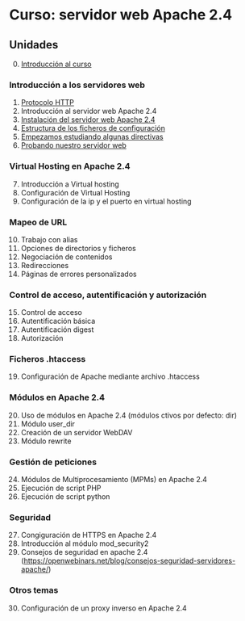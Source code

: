 # Curso: servidor web Apache 2.4

## Unidades

0. [Introducción al curso](curso/u0)

### Introducción a los servidores web

1. [Protocolo HTTP](curso/u1) 
2. Introducción al servidor web Apache 2.4
3. [Instalación del servidor web Apache 2.4](curso/u3)
4. [Estructura de los ficheros de configuración](curso/u4)
5. [Empezamos estudiando algunas directivas](curso/u5)
6. [Probando nuestro servidor web](curso/u6)

### Virtual Hosting en Apache 2.4

7. Introducción a Virtual hosting
8. Configuración de Virtual Hosting
9. Configuración de la ip y el puerto en virtual hosting

### Mapeo de URL

10. Trabajo con alias
11. Opciones de directorios y ficheros
12. Negociación de contenidos
13. Redirecciones
14. Páginas de errores personalizados

### Control de acceso, autentificación y autorización

15. Control de acceso
16. Autentificación básica
17. Autentificación digest
18. Autorización

### Ficheros .htaccess

19. Configuración de Apache mediante archivo .htaccess

### Módulos en Apache 2.4

20. Uso de módulos en Apache 2.4 (módulos ctivos por defecto: dir)
21. Módulo user_dir
22. Creación de un servidor WebDAV
23. Módulo rewrite

### Gestión de peticiones

24. Módulos de Multiprocesamiento (MPMs) en Apache 2.4
25. Ejecución de script PHP
26. Ejecución de script python

### Seguridad

27. Congiguración de HTTPS en Apache 2.4
28. Introducción al módulo mod_security2
29. Consejos de seguridad en apache 2.4 (https://openwebinars.net/blog/consejos-seguridad-servidores-apache/)

### Otros temas

30. Configuración de un proxy inverso en Apache 2.4



